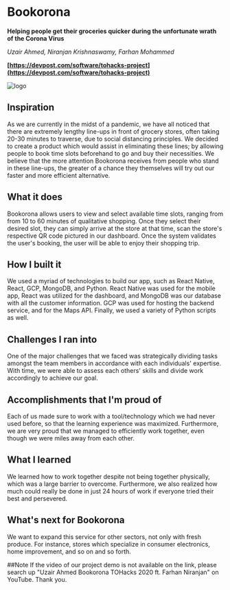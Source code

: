 # Bookorona
**Helping people get their groceries quicker during the unfortunate wrath of the Corona Virus**

*Uzair Ahmed, Niranjan Krishnaswamy, Farhan Mohammed*

**[https://devpost.com/software/tohacks-project](https://devpost.com/software/tohacks-project)**

![logo](https://github.com/uzairmahmed/TOHacks2020/blob/master/images/logo.png)

## Inspiration
As we are currently in the midst of a pandemic, we have all noticed that there are extremely lengthy line-ups in front of grocery stores, often taking 20-30 minutes to traverse, due to social distancing principles. We decided to create a product which would assist in eliminating these lines; by allowing people to book time slots beforehand to go and buy their necessities. We believe that the more attention Bookorona receives from people who stand in these line-ups, the greater of a chance they themselves will try out our faster and more efficient alternative.

## What it does
Bookorona allows users to view and select available time slots, ranging from from 10 to 60 minutes of qualitative shopping. Once they select their desired slot, they can simply arrive at the store at that time, scan the store's respective QR code pictured in our dashboard. Once the system validates the user's booking, the user will be able to enjoy their shopping trip.

## How I built it
We used a myriad of technologies to build our app, such as React Native, React, GCP, MongoDB, and Python. React Native was used for the mobile app, React was utilized for the dashboard, and MongoDB was our database with all the customer information. GCP was used for hosting the backend service, and for the Maps API. Finally, we used a variety of Python scripts as well. 

## Challenges I ran into
One of the major challenges that we faced was strategically dividing tasks amongst the team members in accordance with each individuals' expertise. With time, we were able to assess each others' skills and divide work accordingly to achieve our goal.

## Accomplishments that I'm proud of
Each of us made sure to work with a tool/technology which we had never used before, so that the learning experience was maximized. Furthermore, we are very proud that we managed to efficiently work together, even though we were miles away from each other.

## What I learned
We learned how to work together despite not being together physically, which was a large barrier to overcome. Furthermore, we also realized how much could really be done in just 24 hours of work if everyone tried their best and persevered.

## What's next for Bookorona
We want to expand this service for other sectors, not only with fresh produce. For instance, stores which specialize in consumer electronics, home improvement, and so on and so forth.

##Note
If the video of our project demo is not available on the link, please search up "Uzair Ahmed Bookorona TOHacks 2020 ft. Farhan Niranjan" on YouTube. Thank you.